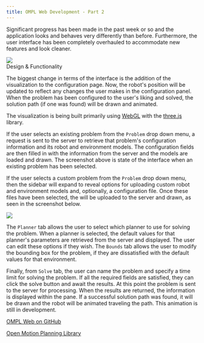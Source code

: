 ```yaml
---
title: OMPL Web Development - Part 2
---
```


Significant progress has been made in the past week or so and the application looks
and behaves very differently than before. Furthermore, the user interface has
been completely overhauled to accommodate new features and look cleaner.

<img src="../images/omplweb/existing.png" class="img-responsive">

<div class="subtitle">Design & Functionality</div>

The biggest change in terms of the interface is the addition of the visualization
to the configuration page. Now, the robot's position will be updated to reflect
any changes the user makes in the configuration panel. When the problem has
been configured to the user's liking and solved, the solution path (if one was
found) will be drawn and animated.

The visualization is being built primarily using
[WebGL](https://www.khronos.org/webgl/) with the [three.js](http://threejs.org/)
library.

If the user selects an existing problem from the `Problem` drop down menu, a
request is sent to the server to retrieve that problem's configuration
information and its robot and environment models. The configuration fields are
then filled in with the information from the server and the models are loaded and
drawn. The screenshot above is state of the interface when an existing problem has
been selected.

If the user selects a custom problem from the `Problem` drop
down menu, then the sidebar will expand to reveal options for uploading custom
robot and environment models and, optionally, a configuration file. Once these
files have been selected, the will be uploaded to the server and drawn, as seen
in the screenshot below.

<img src="../images/omplweb/custom.png" class="img-responsive">

The `Planner` tab allows the user to select which planner to use for solving
the problem. When a planner is selected, the default values for that planner's
parameters are retrieved from the server and displayed. The user can edit these
options if they wish. The `Bounds` tab allows the user to modify the bounding
box for the problem, if they are dissatisfied with the default values for that
environment.

Finally, from `Solve` tab, the user can name the problem and specify a time
limit for solving the problem. If all the required fields are satisfied, they
can click the solve button and await the results. At this point the problem is
sent to the server for processing. When the results are returned, the
information is displayed within the pane. If a successful solution path was
found, it will be drawn and the robot will be animated traveling the path. This
animation is still in development.


[OMPL Web on GitHub](https://github.com/prb2/omplweb)

[Open Motion Planning Library](http://ompl.kavrakilab.org)
